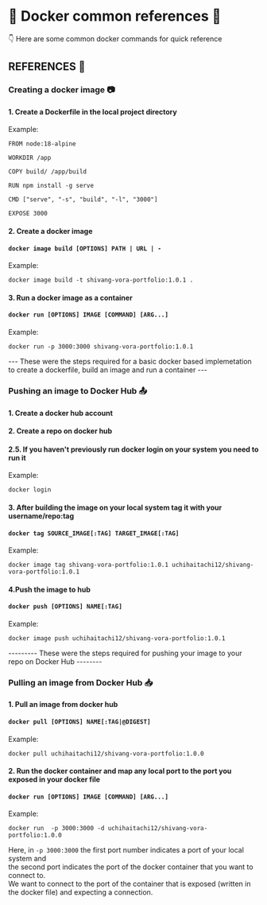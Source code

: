 # 🐳 Docker common references 🐳

👇 Here are some common docker commands for quick reference

## REFERENCES 📓
### Creating a docker image 📷
#### 1. Create a Dockerfile in the local project directory
Example:
```
FROM node:18-alpine

WORKDIR /app

COPY build/ /app/build

RUN npm install -g serve

CMD ["serve", "-s", "build", "-l", "3000"]

EXPOSE 3000
```
#### 2. Create a docker image
#### `docker image build [OPTIONS] PATH | URL | -`
Example:
```
docker image build -t shivang-vora-portfolio:1.0.1 .
```
#### 3. Run a docker image as a container

#### `docker run [OPTIONS] IMAGE [COMMAND] [ARG...]`
Example:
```
docker run -p 3000:3000 shivang-vora-portfolio:1.0.1
```

--- These were the steps required for a basic docker based implemetation to create a dockerfile, build an image and run a container ---

### Pushing an image to Docker Hub 📤

#### 1. Create a docker hub account
#### 2. Create a repo on docker hub
#### 2.5. If you haven't previously run docker login on your system you need to run it
Example:
```
docker login
```
#### 3. After building the image on your local system tag it with your username/repo:tag
#### `docker tag SOURCE_IMAGE[:TAG] TARGET_IMAGE[:TAG]`
Example:
```
docker image tag shivang-vora-portfolio:1.0.1 uchihaitachi12/shivang-vora-portfolio:1.0.1
```

#### 4.Push the image to hub 
#### `docker push [OPTIONS] NAME[:TAG]`
Example:
```
docker image push uchihaitachi12/shivang-vora-portfolio:1.0.1
```

--------- These were the steps required for pushing your image to your repo on Docker Hub --------

### Pulling an image from Docker Hub 📥

#### 1. Pull an image from docker hub
#### `docker pull [OPTIONS] NAME[:TAG|@DIGEST]`
Example:
```
docker pull uchihaitachi12/shivang-vora-portfolio:1.0.0
```

#### 2. Run the docker container and map any local port to the port you exposed in your docker file

#### `docker run [OPTIONS] IMAGE [COMMAND] [ARG...]`
Example:
```
docker run  -p 3000:3000 -d uchihaitachi12/shivang-vora-portfolio:1.0.0
```
Here, in `-p 3000:3000` the first port number indicates a port of your local system and \
the second port indicates the port of the docker container that you want to connect to. \
We want to connect to the port of the container that is exposed (written in the docker file) and expecting a connection.
